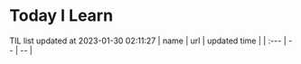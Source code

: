 # Today I Learn 
TIL list updated at 2023-01-30 02:11:27
| name | url | updated time |
| :--- | -- | -- |
